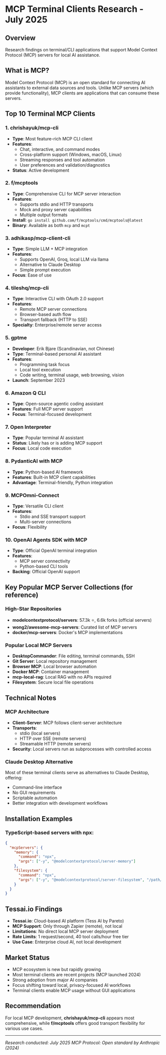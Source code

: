 # MCP Terminal Clients Research - July 2025

## Overview
Research findings on terminal/CLI applications that support Model Context Protocol (MCP) servers for local AI assistance.

## What is MCP?
Model Context Protocol (MCP) is an open standard for connecting AI assistants to external data sources and tools. Unlike MCP servers (which provide functionality), MCP clients are applications that can consume these servers.

## Top 10 Terminal MCP Clients

### 1. chrishayuk/mcp-cli
- **Type**: Most feature-rich MCP CLI client
- **Features**: 
  - Chat, interactive, and command modes
  - Cross-platform support (Windows, macOS, Linux)
  - Streaming responses and tool automation
  - User preferences and validation/diagnostics
- **Status**: Active development

### 2. f/mcptools
- **Type**: Comprehensive CLI for MCP server interaction
- **Features**:
  - Supports stdio and HTTP transports
  - Mock and proxy server capabilities
  - Multiple output formats
- **Install**: `go install github.com/f/mcptools/cmd/mcptools@latest`
- **Binary**: Available as both `mcp` and `mcpt`

### 3. adhikasp/mcp-client-cli
- **Type**: Simple LLM + MCP integration
- **Features**:
  - Supports OpenAI, Groq, local LLM via llama
  - Alternative to Claude Desktop
  - Simple prompt execution
- **Focus**: Ease of use

### 4. tileshq/mcp-cli
- **Type**: Interactive CLI with OAuth 2.0 support
- **Features**:
  - Remote MCP server connections
  - Browser-based auth flow
  - Transport fallback (HTTP to SSE)
- **Specialty**: Enterprise/remote server access

### 5. gptme
- **Developer**: Erik Bjare (Scandinavian, not Chinese)
- **Type**: Terminal-based personal AI assistant
- **Features**:
  - Programming task focus
  - Local tool execution
  - Code writing, terminal usage, web browsing, vision
- **Launch**: September 2023

### 6. Amazon Q CLI
- **Type**: Open-source agentic coding assistant
- **Features**: Full MCP server support
- **Focus**: Terminal-focused development

### 7. Open Interpreter
- **Type**: Popular terminal AI assistant
- **Status**: Likely has or is adding MCP support
- **Focus**: Local code execution

### 8. PydanticAI with MCP
- **Type**: Python-based AI framework
- **Features**: Built-in MCP client capabilities
- **Advantage**: Terminal-friendly, Python integration

### 9. MCPOmni-Connect
- **Type**: Versatile CLI client
- **Features**:
  - Stdio and SSE transport support
  - Multi-server connections
- **Focus**: Flexibility

### 10. OpenAI Agents SDK with MCP
- **Type**: Official OpenAI terminal integration
- **Features**:
  - MCP server connectivity
  - Python-based CLI tools
- **Backing**: Official OpenAI support

## Key Popular MCP Server Collections (for reference)

### High-Star Repositories
- **modelcontextprotocol/servers**: 57.3k ⭐, 6.6k forks (official servers)
- **wong2/awesome-mcp-servers**: Curated list of MCP servers
- **docker/mcp-servers**: Docker's MCP implementations

### Popular Local MCP Servers
- **DesktopCommander**: File editing, terminal commands, SSH
- **Git Server**: Local repository management
- **Browser MCP**: Local browser automation
- **Docker MCP**: Container management
- **mcp-local-rag**: Local RAG with no APIs required
- **Filesystem**: Secure local file operations

## Technical Notes

### MCP Architecture
- **Client-Server**: MCP follows client-server architecture
- **Transports**: 
  - stdio (local servers)
  - HTTP over SSE (remote servers)
  - Streamable HTTP (remote servers)
- **Security**: Local servers run as subprocesses with controlled access

### Claude Desktop Alternative
Most of these terminal clients serve as alternatives to Claude Desktop, offering:
- Command-line interface
- No GUI requirements
- Scriptable automation
- Better integration with development workflows

## Installation Examples

### TypeScript-based servers with npx:
```json
{
  "mcpServers": {
    "memory": {
      "command": "npx",
      "args": ["-y", "@modelcontextprotocol/server-memory"]
    },
    "filesystem": {
      "command": "npx", 
      "args": ["-y", "@modelcontextprotocol/server-filesystem", "/path/to/allowed/files"]
    }
  }
}
```

## Tessai.io Findings
- **Tessai.io**: Cloud-based AI platform (Tess AI by Pareto)
- **MCP Support**: Only through Zapier (remote), not local
- **Limitations**: No direct local MCP server deployment
- **Rate Limits**: 1 request/second, 40 tool calls/hour free tier
- **Use Case**: Enterprise cloud AI, not local development

## Market Status
- MCP ecosystem is new but rapidly growing
- Most terminal clients are recent projects (MCP launched 2024)
- Strong adoption from major AI companies
- Focus shifting toward local, privacy-focused AI workflows
- Terminal clients enable MCP usage without GUI applications

## Recommendation
For local MCP development, **chrishayuk/mcp-cli** appears most comprehensive, while **f/mcptools** offers good transport flexibility for various use cases.

---
*Research conducted: July 2025*
*MCP Protocol: Open standard by Anthropic (2024)*